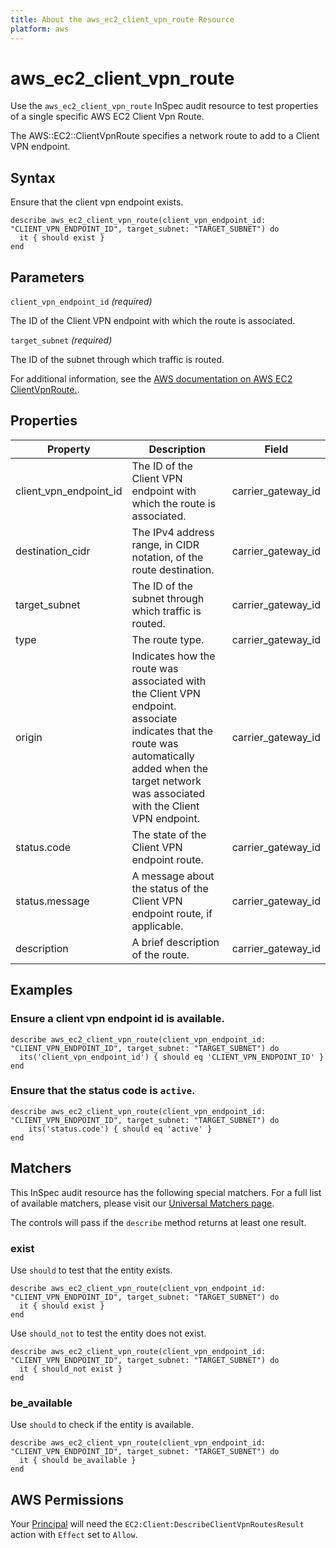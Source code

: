 ```yaml
---
title: About the aws_ec2_client_vpn_route Resource
platform: aws
---
```


# aws_ec2_client_vpn_route

Use the `aws_ec2_client_vpn_route` InSpec audit resource to test properties of a single specific AWS EC2 Client Vpn Route.

The AWS::EC2::ClientVpnRoute specifies a network route to add to a Client VPN endpoint.

## Syntax

Ensure that the client vpn endpoint exists.

    describe aws_ec2_client_vpn_route(client_vpn_endpoint_id: "CLIENT_VPN_ENDPOINT_ID", target_subnet: "TARGET_SUBNET") do
      it { should exist }
    end

## Parameters

`client_vpn_endpoint_id` _(required)_

The ID of the Client VPN endpoint with which the route is associated.

`target_subnet` _(required)_

The ID of the subnet through which traffic is routed.

For additional information, see the [AWS documentation on AWS EC2 ClientVpnRoute.](https://docs.aws.amazon.com/AWSCloudFormation/latest/UserGuide/aws-resource-ec2-clientvpnroute.html).

## Properties

| Property | Description | Field | 
| --- | --- | --- |
| client_vpn_endpoint_id | The ID of the Client VPN endpoint with which the route is associated. | carrier_gateway_id |
| destination_cidr | The IPv4 address range, in CIDR notation, of the route destination. | carrier_gateway_id |
| target_subnet | The ID of the subnet through which traffic is routed. | carrier_gateway_id |
| type | The route type. | carrier_gateway_id |
| origin | Indicates how the route was associated with the Client VPN endpoint. associate indicates that the route was automatically added when the target network was associated with the Client VPN endpoint. | carrier_gateway_id |
| status.code | The state of the Client VPN endpoint route. | carrier_gateway_id |
| status.message | A message about the status of the Client VPN endpoint route, if applicable. | carrier_gateway_id |
| description | A brief description of the route. | carrier_gateway_id |

## Examples

### Ensure a client vpn endpoint id is available.
    describe aws_ec2_client_vpn_route(client_vpn_endpoint_id: "CLIENT_VPN_ENDPOINT_ID", target_subnet: "TARGET_SUBNET") do
      its('client_vpn_endpoint_id') { should eq 'CLIENT_VPN_ENDPOINT_ID' }
    end

### Ensure that the status code is `active`.
    describe aws_ec2_client_vpn_route(client_vpn_endpoint_id: "CLIENT_VPN_ENDPOINT_ID", target_subnet: "TARGET_SUBNET") do
        its('status.code') { should eq 'active' }
    end

## Matchers

This InSpec audit resource has the following special matchers. For a full list of available matchers, please visit our [Universal Matchers page](https://www.inspec.io/docs/reference/matchers/).

The controls will pass if the `describe` method returns at least one result.

### exist

Use `should` to test that the entity exists.

    describe aws_ec2_client_vpn_route(client_vpn_endpoint_id: "CLIENT_VPN_ENDPOINT_ID", target_subnet: "TARGET_SUBNET") do
      it { should exist }
    end

Use `should_not` to test the entity does not exist.

    describe aws_ec2_client_vpn_route(client_vpn_endpoint_id: "CLIENT_VPN_ENDPOINT_ID", target_subnet: "TARGET_SUBNET") do
      it { should_not exist }
    end

### be_available

Use `should` to check if the entity is available.

    describe aws_ec2_client_vpn_route(client_vpn_endpoint_id: "CLIENT_VPN_ENDPOINT_ID", target_subnet: "TARGET_SUBNET") do
      it { should be_available }
    end

## AWS Permissions

Your [Principal](https://docs.aws.amazon.com/IAM/latest/UserGuide/intro-structure.html#intro-structure-principal) will need the `EC2:Client:DescribeClientVpnRoutesResult` action with `Effect` set to `Allow`.